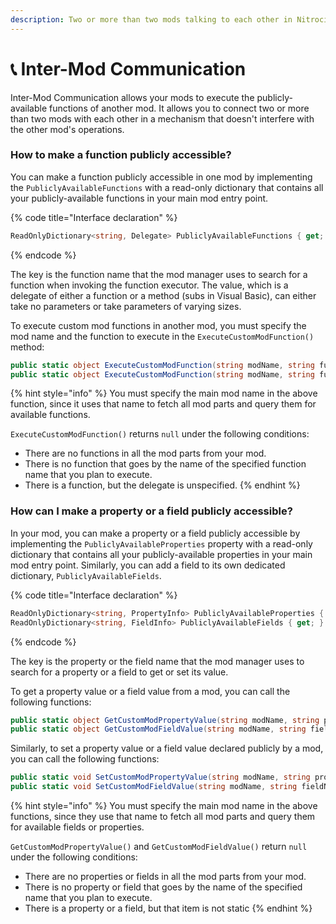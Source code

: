 ```yaml
---
description: Two or more than two mods talking to each other in Nitrocid
---
```


# 📞 Inter-Mod Communication

Inter-Mod Communication allows your mods to execute the publicly-available functions of another mod. It allows you to connect two or more than two mods with each other in a mechanism that doesn't interfere with the other mod's operations.

### How to make a function publicly accessible?

You can make a function publicly accessible in one mod by implementing the `PubliclyAvailableFunctions` with a read-only dictionary that contains all your publicly-available functions in your main mod entry point.

{% code title="Interface declaration" %}
```csharp
ReadOnlyDictionary<string, Delegate> PubliclyAvailableFunctions { get; }
```
{% endcode %}

The key is the function name that the mod manager uses to search for a function when invoking the function executor. The value, which is a delegate of either a function or a method (subs in Visual Basic), can either take no parameters or take parameters of varying sizes.

To execute custom mod functions in another mod, you must specify the mod name and the function to execute in the `ExecuteCustomModFunction()` method:

```csharp
public static object ExecuteCustomModFunction(string modName, string functionName)
public static object ExecuteCustomModFunction(string modName, string functionName, params object[] parameters)
```

{% hint style="info" %}
You must specify the main mod name in the above function, since it uses that name to fetch all mod parts and query them for available functions.

`ExecuteCustomModFunction()` returns `null` under the following conditions:

* There are no functions in all the mod parts from your mod.
* There is no function that goes by the name of the specified function name that you plan to execute.
* There is a function, but the delegate is unspecified.
{% endhint %}

### How can I make a property or a field publicly accessible?

In your mod, you can make a property or a field publicly accessible by implementing the `PubliclyAvailableProperties` property with a read-only dictionary that contains all your publicly-available properties in your main mod entry point. Similarly, you can add a field to its own dedicated dictionary, `PubliclyAvailableFields`.

{% code title="Interface declaration" %}
```csharp
ReadOnlyDictionary<string, PropertyInfo> PubliclyAvailableProperties { get; }
ReadOnlyDictionary<string, FieldInfo> PubliclyAvailableFields { get; }
```
{% endcode %}

The key is the property or the field name that the mod manager uses to search for a property or a field to get or set its value.

To get a property value or a field value from a mod, you can call the following functions:

```csharp
public static object GetCustomModPropertyValue(string modName, string propertyName)
public static object GetCustomModFieldValue(string modName, string fieldName)
```

Similarly, to set a property value or a field value declared publicly by a mod, you can call the following functions:

```csharp
public static void SetCustomModPropertyValue(string modName, string propertyName, object value)
public static void SetCustomModFieldValue(string modName, string fieldName, object value)
```

{% hint style="info" %}
You must specify the main mod name in the above functions, since they use that name to fetch all mod parts and query them for available fields or properties.

`GetCustomModPropertyValue()` and `GetCustomModFieldValue()` return `null` under the following conditions:

* There are no properties or fields in all the mod parts from your mod.
* There is no property or field that goes by the name of the specified name that you plan to execute.
* There is a property or a field, but that item is not static
{% endhint %}
